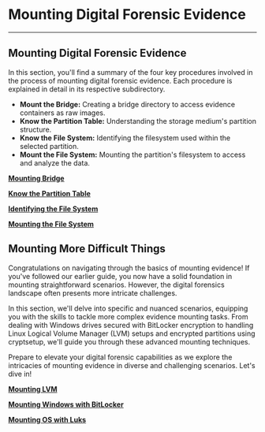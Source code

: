 # Mounting Digital Forensic Evidence

---

## Mounting Digital Forensic Evidence

In this section, you'll find a summary of the four key procedures involved in the process of mounting digital forensic evidence. Each procedure is explained in detail in its respective subdirectory.

- **Mount the Bridge:** Creating a bridge directory to access evidence containers as raw images.
- **Know the Partition Table:** Understanding the storage medium's partition structure.
- **Know the File System:** Identifying the filesystem used within the selected partition.
- **Mount the File System:** Mounting the partition's filesystem to access and analyze the data.


  

[**Mounting Bridge**](Mounting_Bridge.md)

[**Know the Partition Table**](Partition_Table.md)

[**Identifying the File System**](Identifying_File_System.md)

[**Mounting the File System**](Mounting_File_System.md)


## Mounting More Difficult Things
Congratulations on navigating through the basics of mounting evidence! If you've followed our earlier guide, you now have a solid foundation in mounting straightforward scenarios. However, the digital forensics landscape often presents more intricate challenges.

In this section, we'll delve into specific and nuanced scenarios, equipping you with the skills to tackle more complex evidence mounting tasks. From dealing with Windows drives secured with BitLocker encryption to handling Linux Logical Volume Manager (LVM) setups and encrypted partitions using cryptsetup, we'll guide you through these advanced mounting techniques.

Prepare to elevate your digital forensic capabilities as we explore the intricacies of mounting evidence in diverse and challenging scenarios. Let's dive in!

[**Mounting LVM**](Mounting_LVM.md)

[**Mounting Windows with BitLocker**](Mounting_WindowsBitlocker.md)

[**Mounting OS with Luks**](Mounting_Luks.md)
